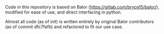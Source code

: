 Code in this repository is based on Balor (https://gitlab.com/bryce15/balor/),
modified for ease of use, and direct interfacing in python.

Almost all code (as of init) is written entirely by original Balor contributors (as of commit dfc7fafb) and refactored to fit our use case.